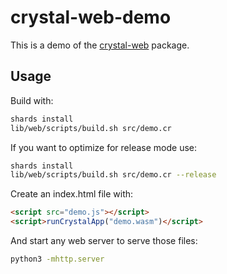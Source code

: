 # crystal-web-demo

This is a demo of the [crystal-web](https://github.com/lbguilherme/crystal-web) package.

## Usage

Build with:

```sh
shards install
lib/web/scripts/build.sh src/demo.cr
```

If you want to optimize for release mode use:

```sh
shards install
lib/web/scripts/build.sh src/demo.cr --release
```

Create an index.html file with:

```html
<script src="demo.js"></script>
<script>runCrystalApp("demo.wasm")</script>
```

And start any web server to serve those files:

```sh
python3 -mhttp.server
```
